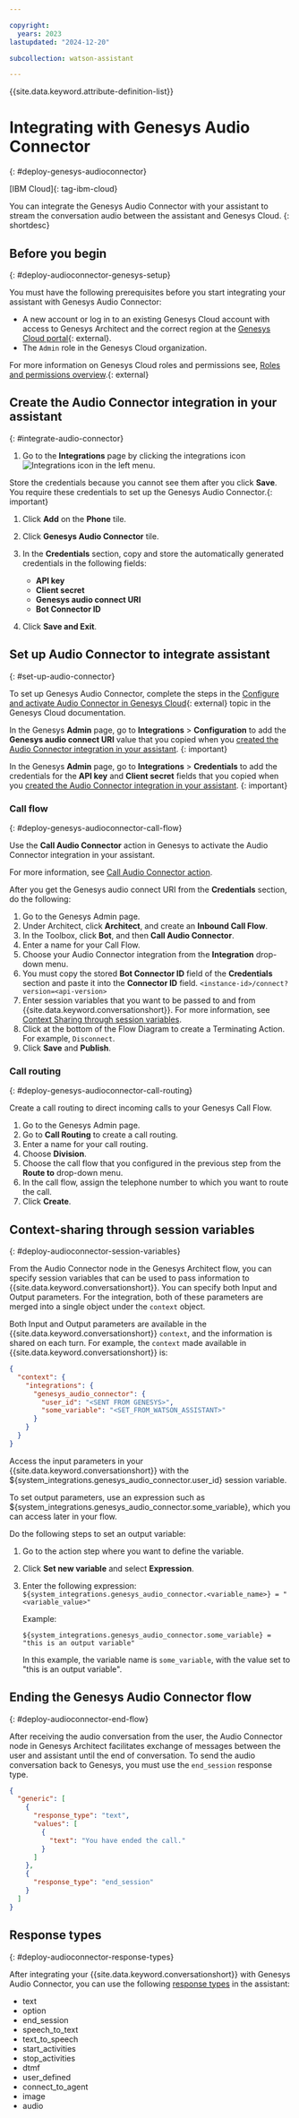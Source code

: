 ```yaml
---

copyright:
  years: 2023
lastupdated: "2024-12-20"

subcollection: watson-assistant

---
```


{{site.data.keyword.attribute-definition-list}}

# Integrating with Genesys Audio Connector
{: #deploy-genesys-audioconnector}

[IBM Cloud]{: tag-ibm-cloud}

You can integrate the Genesys Audio Connector with your assistant to stream the conversation audio between the assistant and Genesys Cloud.
{: shortdesc}

## Before you begin
{: #deploy-audioconnector-genesys-setup}

You must have the following prerequisites before you start integrating your assistant with Genesys Audio Connector: 

- A new account or log in to an existing Genesys Cloud account with access to Genesys Architect and the correct region at the [Genesys Cloud portal](https://login.mypurecloud.com/){: external}.
- The `Admin` role in the Genesys Cloud organization.

For more information on Genesys Cloud roles and permissions see, [Roles and permissions overview](https://help.mypurecloud.com/articles/about-roles-permissions/).{: external}

## Create the Audio Connector integration in your assistant
{: #integrate-audio-connector}

1. Go to the **Integrations** page by clicking the integrations icon ![Integrations icon](images/integrations.svg) in the left menu.

Store the credentials because you cannot see them after you click **Save**. You require these credentials to set up the Genesys Audio Connector.{: important}
    
1. Click **Add** on the **Phone** tile.
1. Click **Genesys Audio Connector** tile.
1. In the **Credentials** section, copy and store the automatically generated credentials in the following fields:

    - **API key**
    - **Client secret**
    - **Genesys audio connect URI**
    - **Bot Connector ID**
      
1.  Click **Save and Exit**.

## Set up Audio Connector to integrate assistant
{: #set-up-audio-connector}

To set up Genesys Audio Connector, complete the steps in the [Configure and activate Audio Connector in Genesys Cloud](https://rcstaging.wpengine.com/articles/configure-and-activate-audio-connector-in-genesys-cloud/){: external} topic in the Genesys Cloud documentation.

In the Genesys **Admin** page, go to **Integrations** > **Configuration** to add the **Genesys audio connect URI** value that you copied when you [created the Audio Connector integration in your assistant](#integrate-audio-connector).
{: important}

In the Genesys **Admin** page, go to **Integrations** > **Credentials** to add the credentials for the **API key** and **Client secret** fields that you copied when you [created the Audio Connector integration in your assistant](#integrate-audio-connector). 
{: important}


### Call flow
{: #deploy-genesys-audioconnector-call-flow}

Use the **Call Audio Connector** action in Genesys to activate the Audio Connector integration in your assistant. 

For more information, see [Call Audio Connector action](https://help.mypurecloud.com/articles/call-audio-connector-action/). 

After you get the Genesys audio connect URI from the **Credentials** section, do the following:

1.  Go to the Genesys Admin page.
1.  Under Architect, click **Architect**, and create an **Inbound Call Flow**.
1.  In the Toolbox, click **Bot**, and then **Call Audio Connector**.
1.  Enter a name for your Call Flow.
1.  Choose your Audio Connector integration from the **Integration** drop-down menu.
1.  You must copy the stored **Bot Connector ID** field of the **Credentials** section and paste it into the **Connector ID** field. `<instance-id>/connect?version=<api-version>`
1.  Enter session variables that you want to be passed to and from {{site.data.keyword.conversationshort}}. For more information, see [Context Sharing through session variables](#deploy-audioconnector-session-variables). 
1.  Click at the bottom of the Flow Diagram to create a Terminating Action. For example, `Disconnect`.
1.  Click **Save** and **Publish**.

### Call routing
{: #deploy-genesys-audioconnector-call-routing}

Create a call routing to direct incoming calls to your Genesys Call Flow.

1. Go to the Genesys Admin page.
1. Go to **Call Routing** to create a call routing.
1. Enter a name for your call routing.
1. Choose **Division**.
1. Choose the call flow that you configured in the previous step from the **Route to** drop-down menu.
1. In the call flow, assign the telephone number to which you want to route the call.
1. Click **Create**.
  
## Context-sharing through session variables
{: #deploy-audioconnector-session-variables}

From the Audio Connector node in the Genesys Architect flow, you can specify session variables that can be used to pass information to {{site.data.keyword.conversationshort}}. You can specify both Input and Output parameters. For the integration, both of these parameters are merged into a single object under the `context`  object.

Both Input and Output parameters are available in the {{site.data.keyword.conversationshort}} `context`, and the information is shared on each turn. For example, the `context`  made available in {{site.data.keyword.conversationshort}} is:

```json
{
  "context": {
    "integrations": {
      "genesys_audio_connector": {
        "user_id": "<SENT FROM GENESYS>",
        "some_variable": "<SET_FROM_WATSON_ASSISTANT>"
      }
    }
  }
}
```

Access the input parameters in your {{site.data.keyword.conversationshort}} with the ${system_integrations.genesys_audio_connector.user_id} session variable.

To set output parameters, use an expression such as ${system_integrations.genesys_audio_connector.some_variable}, which you can access later in your flow.

Do the following steps to set an output variable:

1. Go to the action step where you want to define the variable.

2. Click **Set new variable** and select **Expression**.

3. Enter the following expression: `${system_integrations.genesys_audio_connector.<variable_name>} = "<variable_value>"`

   Example:
   
   ```text
   ${system_integrations.genesys_audio_connector.some_variable} = "this is an output variable"
   ```
   
   In this example, the variable name is `some_variable`, with the value set to "this is an output variable".

## Ending the Genesys Audio Connector flow
{: #deploy-audioconnector-end-flow}

After receiving the audio conversation from the user, the Audio Connector node in Genesys Architect facilitates exchange of messages between the user and assistant until the end of conversation. To send the audio conversation back to Genesys, you must use the `end_session` response type.

```json
{
  "generic": [
    {
      "response_type": "text",
      "values": [
        {
          "text": "You have ended the call."
        }
      ]
    },
    {
      "response_type": "end_session"
    }
  ]
}
```

## Response types
{: #deploy-audioconnector-response-types}

After integrating your {{site.data.keyword.conversationshort}} with Genesys Audio Connector, you can use the following [response types](https://cloud.ibm.com/docs/watson-assistant?topic=watson-assistant-response-types-reference) in the assistant:

-  text
-  option
-  end_session
-  speech_to_text
-  text_to_speech
-  start_activities
-  stop_activities
-  dtmf
-  user_defined
-  connect_to_agent
-  image
-  audio
